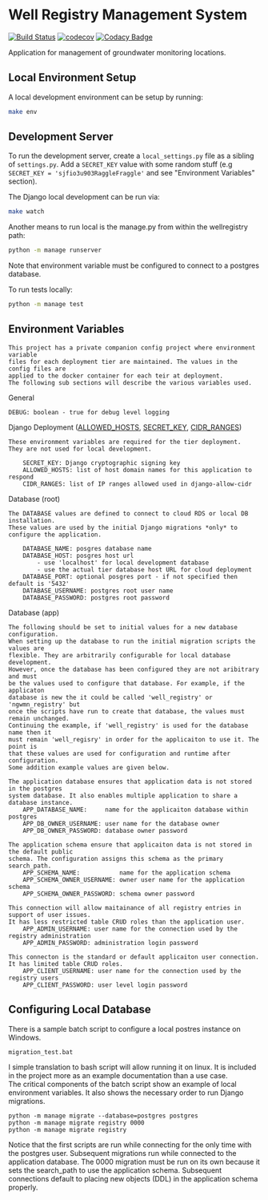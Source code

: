 # Well Registry Management System

[![Build Status](https://travis-ci.org/ACWI-SOGW/well_registry_management.svg?branch=master)](https://travis-ci.org/ACWI-SOGW/well_registry_management)
[![codecov](https://codecov.io/gh/ACWI-SOGW/well_registry_management/branch/master/graph/badge.svg)](https://codecov.io/gh/ACWI-SOGW/well_registry_management)
[![Codacy Badge](https://api.codacy.com/project/badge/Grade/6af41d5963ee48c1bb9f8a83ea338b46)](https://www.codacy.com/gh/ACWI-SOGW/well_registry_management?utm_source=github.com&amp;utm_medium=referral&amp;utm_content=ACWI-SOGW/well_registry_management&amp;utm_campaign=Badge_Grade)


Application for management of groundwater monitoring locations.

## Local Environment Setup
A local development environment can be setup by running:

```bash
make env
```

## Development Server
To run the development server, create a `local_settings.py` file as a sibling of `settings.py`. Add a `SECRET_KEY` value
with some random stuff (e.g `SECRET_KEY = 'sjfio3u903RaggleFraggle'` and see "Environment Variables" section).

The Django local development can be run via:

```bash
make watch
```

Another means to run local is the manage.py from within the wellregistry path:

```bash
python -m manage runserver
```
Note that environment variable must be configured to connect to a postgres database.

To run tests locally:

```bash
python -m manage test
```


## Environment Variables

    This project has a private companion config project where environment variable
    files for each deployment tier are maintained. The values in the config files are
    applied to the docker container for each teir at deployment. 
    The following sub sections will describe the various variables used.

General

    DEBUG: boolean - true for debug level logging

Django Deployment ([ALLOWED_HOSTS](https://docs.djangoproject.com/en/3.0/ref/settings/#allowed-hosts), [SECRET_KEY](https://docs.djangoproject.com/en/3.0/ref/settings/#std:setting-SECRET_KEY), [CIDR_RANGES](https://github.com/mozmeao/django-allow-cidr))

    These environment variables are required for the tier deployment.
    They are not used for local development.

        SECRET_KEY: Django cryptographic signing key
        ALLOWED_HOSTS: list of host domain names for this application to respond
        CIDR_RANGES: list of IP ranges allowed used in django-allow-cidr

Database (root)

    The DATABASE values are defined to connect to cloud RDS or local DB installation.
    These values are used by the initial Django migrations *only* to configure the application.

        DATABASE_NAME: posgres database name
        DATABASE_HOST: posgres host url 
            - use 'localhost' for local development database
            - use the actual tier database host URL for cloud deployment
        DATABASE_PORT: optional posgres port - if not specified then default is '5432' 
        DATABASE_USERNAME: postgres root user name
        DATABASE_PASSWORD: postgres root password

Database (app)

    The following should be set to initial values for a new database configuration.
    When setting up the database to run the initial migration scripts the values are
    flexible. They are arbitrarily configurable for local database development.
    However, once the database has been configured they are not aribitrary and must
    be the values used to configure that database. For example, if the applicaton
    database is new the it could be called 'well_registry' or 'ngwmn_registry' but 
    once the scripts have run to create that database, the values must remain unchanged.
    Continuing the example, if 'well_registry' is used for the database name then it
    must remain 'well_regisry' in order for the applicaiton to use it. The point is
    that these values are used for configuration and runtime after configuration.
    Some addition example values are given below. 

    The application database ensures that application data is not stored in the postgres 
    system database. It also enables multiple application to share a database instance.
        APP_DATABASE_NAME:     name for the applicaiton database within postgres
        APP_DB_OWNER_USERNAME: user name for the database owner
        APP_DB_OWNER_PASSWORD: database owner password

    The application schema ensure that applicaiton data is not stored in the default public
    schema. The configuration assigns this schema as the primary search_path.
        APP_SCHEMA_NAME:           name for the application schema
        APP_SCHEMA_OWNER_USERNAME: owner user name for the application schema
        APP_SCHEMA_OWNER_PASSWORD: schema owner password

    This connection will allow maitainance of all registry entries in support of user issues.
    It has less restricted table CRUD roles than the application user.
        APP_ADMIN_USERNAME: user name for the connection used by the registry administration
        APP_ADMIN_PASSWORD: administration login password

    This connecton is the standard or default applicaiton user connection.
    It has limited table CRUD roles.
        APP_CLIENT_USERNAME: user name for the connection used by the registry users
        APP_CLIENT_PASSWORD: user level login password

## Configuring Local Database

There is a sample batch script to configure a local postres instance on Windows.

    migration_test.bat

I simple translation to bash script will allow running it on linux.
It is included in the project more as an example documentation than a use case.  
The critical components of the batch script show an example of local environment variables.
It also shows the necessary order to run Django migrations.

    python -m manage migrate --database=postgres postgres
    python -m manage migrate registry 0000
    python -m manage migrate registry

Notice that the first scripts are run while connecting for the only time with the postgres user.
Subsequent migrations run while connected to the application database. The 0000 migration
must be run on its own because it sets the search_path to use the application schema. Subsequent
connections default to placing new objects (DDL) in the application schema properly.
